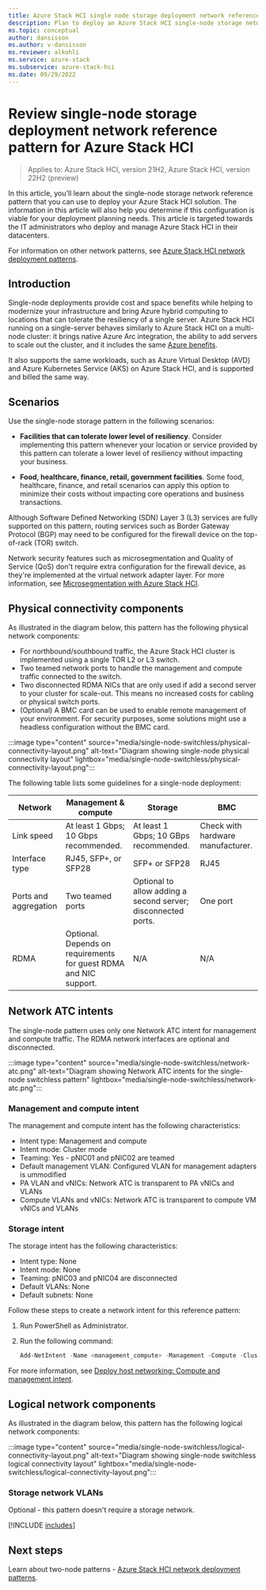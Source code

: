```yaml
---
title: Azure Stack HCI single node storage deployment network reference pattern
description: Plan to deploy an Azure Stack HCI single-node storage network reference pattern.
ms.topic: conceptual
author: dansisson
ms.author: v-dansisson
ms.reviewer: alkohli
ms.service: azure-stack
ms.subservice: azure-stack-hci
ms.date: 09/29/2022
---
```


# Review single-node storage deployment network reference pattern for Azure Stack HCI

> Applies to: Azure Stack HCI, version 21H2, Azure Stack HCI, version 22H2 (preview)

In this article, you'll learn about the single-node storage network reference pattern that you can use to deploy your Azure Stack HCI solution. The information in this article will also help you determine if this configuration is viable for your deployment planning needs. This article is targeted towards the IT administrators who deploy and manage Azure Stack HCI in their datacenters.

For information on other network patterns, see [Azure Stack HCI network deployment patterns](choose-network-pattern.md).

## Introduction

Single-node deployments provide cost and space benefits while helping to modernize your infrastructure and bring Azure hybrid computing to locations that can tolerate the resiliency of a single server. Azure Stack HCI running on a single-server behaves similarly to Azure Stack HCI on a multi-node cluster: it brings native Azure Arc integration, the ability to add servers to scale out the cluster, and it includes the same [Azure benefits](/azure-stack/hci/manage/azure-benefits.md).

It also supports the same workloads, such as Azure Virtual Desktop (AVD) and Azure Kubernetes Service (AKS) on Azure Stack HCI, and is supported and billed the same way.

## Scenarios

Use the single-node storage pattern in the following scenarios:

- **Facilities that can tolerate lower level of resiliency**. Consider implementing this pattern whenever your location or service provided by this pattern can tolerate a lower level of resiliency without impacting your business.

- **Food, healthcare, finance, retail, government facilities**. Some food, healthcare, finance, and retail scenarios can apply this option to minimize their costs without impacting core operations and business transactions.

Although Software Defined Networking (SDN) Layer 3 (L3) services are fully supported on this pattern, routing services such as Border Gateway Protocol (BGP) may need to be configured for the firewall device on the top-of-rack (TOR) switch.

Network security features such as microsegmentation and Quality of Service (QoS) don't require extra configuration for the firewall device, as they're implemented at the virtual network adapter layer. For more information, see [Microsegmentation with Azure Stack HCI](https://techcommunity.microsoft.com/t5/azure-stack-blog/microsegmentation-with-azure-stack-hci/ba-p/2276339).

## Physical connectivity components

As illustrated in the diagram below, this pattern has the following physical network components:

- For northbound/southbound traffic, the Azure Stack HCI cluster is implemented using a single TOR L2 or L3 switch.
- Two teamed network ports to handle the management and compute traffic connected to the switch.
- Two disconnected RDMA NICs that are only used if add a second server to your cluster for scale-out. This means no increased costs for cabling or physical switch ports.
- (Optional) A BMC card can be used to enable remote management of your environment. For security purposes, some solutions might use a headless configuration without the BMC card.

:::image type="content" source="media/single-node-switchless/physical-connectivity-layout.png" alt-text="Diagram showing single-node physical connectivity layout" lightbox="media/single-node-switchless/physical-connectivity-layout.png":::

The following table lists some guidelines for a single-node deployment:

|Network|Management & compute|Storage|BMC|
|--|--|--|--|
|Link speed|At least 1 Gbps; 10 Gbps recommended.|At least 1 Gbps; 10 GBps recommended.|Check with hardware manufacturer.|
|Interface type|RJ45, SFP+, or SFP28|SFP+ or SFP28|RJ45|
|Ports and aggregation|Two teamed ports|Optional to allow adding a second server; disconnected ports.|One port|
|RDMA|Optional. Depends on requirements for guest RDMA and NIC support.|N/A|N/A|

## Network ATC intents

The single-node pattern uses only one Network ATC intent for management and compute traffic. The RDMA network interfaces are optional and disconnected.

:::image type="content" source="media/single-node-switchless/network-atc.png" alt-text="Diagram showing Network ATC intents for the single-node switchless pattern" lightbox="media/single-node-switchless/network-atc.png":::

### Management and compute intent

The management and compute intent has the following characteristics:

- Intent type: Management and compute
- Intent mode: Cluster mode
- Teaming: Yes - pNIC01 and pNIC02 are teamed
- Default management VLAN: Configured VLAN for management adapters is ummodified
- PA VLAN and vNICs: Network ATC is transparent to PA vNICs and VLANs
- Compute VLANs and vNICs: Network ATC is transparent to compute VM vNICs and VLANs

### Storage intent

The storage intent has the following characteristics:

- Intent type: None
- Intent mode: None
- Teaming: pNIC03 and pNIC04 are disconnected
- Default VLANs: None
- Default subnets: None

Follow these steps to create a network intent for this reference pattern:

1. Run PowerShell as Administrator.
1. Run the following command:

    ```powershell
    Add-NetIntent -Name <management_compute> -Management -Compute -ClusterName <HCI01> -AdapterName <pNIC01, pNIC02>
    ```

For more information, see [Deploy host networking: Compute and management intent](/deploy/network-atc.md#compute-and-management-intent).

## Logical network components

As illustrated in the diagram below, this pattern has the following logical network components:

:::image type="content" source="media/single-node-switchless/logical-connectivity-layout.png" alt-text="Diagram showing single-node switchless logical connectivity layout" lightbox="media/single-node-switchless/logical-connectivity-layout.png":::

### Storage network VLANs

Optional - this pattern doesn't require a storage network.

[!INCLUDE [includes](includes/hci-patterns-single-node-include.md)]

## Next steps

Learn about two-node patterns - [Azure Stack HCI network deployment patterns](choose-network-pattern.md).